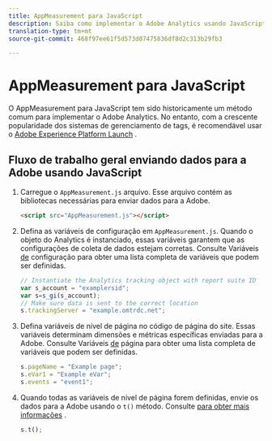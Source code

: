 ```yaml
---
title: AppMeasurement para JavaScript
description: Saiba como implementar o Adobe Analytics usando JavaScript sem um sistema de gerenciamento de tags.
translation-type: tm+mt
source-git-commit: 468f97ee61f5d573d07475836df8d2c313b29fb3

---
```



# AppMeasurement para JavaScript

O AppMeasurement para JavaScript tem sido historicamente um método comum para implementar o Adobe Analytics. No entanto, com a crescente popularidade dos sistemas de gerenciamento de tags, é recomendável usar o [Adobe Experience Platform Launch](../launch/overview.md) .

## Fluxo de trabalho geral enviando dados para a Adobe usando JavaScript

1. Carregue o `AppMeasurement.js` arquivo. Esse arquivo contém as bibliotecas necessárias para enviar dados para a Adobe.

   ```html
   <script src="AppMeasurement.js"></script>
   ```

2. Defina as variáveis de configuração em `AppMeasurement.js`. Quando o objeto do Analytics é instanciado, essas variáveis garantem que as configurações de coleta de dados estejam corretas. Consulte Variáveis [de](../vars/config-vars/configuration-variables.md) configuração para obter uma lista completa de variáveis que podem ser definidas.

   ```js
   // Instantiate the Analytics tracking object with report suite ID
   var s_account = "examplersid";
   var s=s_gi(s_account);
   // Make sure data is sent to the correct location
   s.trackingServer = "example.omtrdc.net";
   ```

3. Defina variáveis de nível de página no código de página do site. Essas variáveis determinam dimensões e métricas específicas enviadas para a Adobe. Consulte Variáveis [de](../vars/page-vars/page-variables.md) página para obter uma lista completa de variáveis que podem ser definidas.

   ```js
   s.pageName = "Example page";
   s.eVar1 = "Example eVar";
   s.events = "event1";
   ```

4. Quando todas as variáveis de nível de página forem definidas, envie os dados para a Adobe usando o `t()` método. Consulte [para obter mais informações](../vars/functions/t-method.md) .

   ```js
   s.t();
   ```
